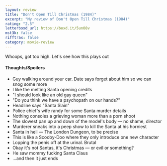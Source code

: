 ```yaml
---
layout: review
title: "Don't Open Till Christmas (1984)"
excerpt: "My review of Don't Open Till Christmas (1984)"
rating: "2.5"
letterboxd_url: https://boxd.it/5unO8v
mst3k: false
rifftrax: false
category: movie-review
---
```


Whoops, got too high. Let's see how this plays out

#### Thoughts/Spoilers

- Guy walking around your car. Date says forget about him so we can snog some more
- I like the melting Santa opening credits
- "I should look like an old gay queen"
- "Do you think we have a psychopath on our hands?"
- Headline says "Santa Slain"
- Police chief's wife randy for some Santa murder details
- Nothing consoles a grieving woman more than a porn shoot
- The slowest pan up and down of the model's body — no shame, director
- Murderer sneaks into a peep show to kill the Santa at his horniest
- Santa in hell — The London Dungeon, to be precise
- This is like a Scooby-Doo where they only introduce one new character
- Lopping the penis off at the urinal. Brutal
- Okay it's not Santas, it's Christmas — or evil or something?
- He saw mommy fucking Santa Claus
- ...and then it just ends
